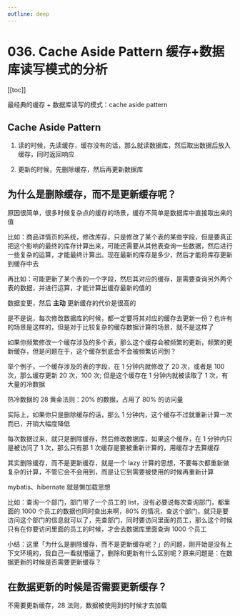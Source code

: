 ```yaml
---
outline: deep
---
```

# 036. Cache Aside Pattern 缓存+数据库读写模式的分析

[[toc]]

最经典的缓存 + 数据库读写的模式：cache aside pattern

## Cache Aside Pattern

1. 读的时候，先读缓存，缓存没有的话，那么就读数据库，然后取出数据后放入缓存，同时返回响应

2. 更新的时候，先删除缓存，然后再更新数据库

## 为什么是删除缓存，而不是更新缓存呢？

原因很简单，很多时候复杂点的缓存的场景，缓存不简单是数据库中直接取出来的值

比如：商品详情页的系统，修改库存，只是修改了某个表的某些字段，但是要真正把这个影响的最终的库存计算出来，可能还需要从其他表查询一些数据，然后进行一些复杂的运算，才能最终计算出。现在最新的库存是多少，然后才能将库存更新到缓存中去

再比如：可能更新了某个表的一个字段，然后其对应的缓存，是需要查询另外两个表的数据，并进行运算，才能计算出缓存最新的值的

数据变更，然后 **主动** 更新缓存的代价是很高的

是不是说，每次修改数据库的时候，都一定要将其对应的缓存去更新一份？也许有的场景是这样的，但是对于比较复杂的缓存数据计算的场景，就不是这样了

如果你频繁修改一个缓存涉及的多个表，那么这个缓存会被频繁的更新，频繁的更新缓存，但是问题在于，这个缓存到底会不会被频繁访问到？

举个例子，一个缓存涉及的表的字段，在 1 分钟内就修改了 20 次，或者是 100 次，那么缓存更新 20 次，100 次; 但是这个缓存在 1 分钟内就被读取了 1 次，有大量的冷数据

热冷数据的 28 黄金法则：20% 的数据，占用了 80% 的访问量

实际上，如果你只是删除缓存的话，那么 1 分钟内，这个缓存不过就重新计算一次而已，开销大幅度降低

每次数据过来，就只是删除缓存，然后修改数据库，如果这个缓存，在 1 分钟内只是被访问了 1 次，那么只有那 1 次缓存是要被重新计算的，用缓存才去算缓存

其实删除缓存，而不是更新缓存，就是一个 lazy 计算的思想，不要每次都重新做复杂的计算，不管它会不会用到，而是让它到需要被使用的时候再重新计算

mybatis、hibernate 就是懒加载思想

比如：查询一个部门，部门带了一个员工的 list，没有必要说每次查询部门，都里面的 1000 个员工的数据也同时查出来啊，80% 的情况，查这个部门，就只是要访问这个部门的信息就可以了，先查部门，同时要访问里面的员工，那么这个时候只有在你要访问里面的员工的时候，才会去数据库里面查询 1000 个员工

小结：这里「为什么是删除缓存，而不是更新缓存呢？」的问题，刚开始是没有上下文环境的，我自己一看就懵逼了，删除和更新有什么区别呢？原来问题是：在数据更新的时候是否需要更新缓存？

## 在数据更新的时候是否需要更新缓存？

不需要更新缓存，28 法则，数据被使用到的时候才去加载
